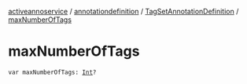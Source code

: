 [activeannoservice](../../index.md) / [annotationdefinition](../index.md) / [TagSetAnnotationDefinition](index.md) / [maxNumberOfTags](./max-number-of-tags.md)

# maxNumberOfTags

`var maxNumberOfTags: `[`Int`](https://kotlinlang.org/api/latest/jvm/stdlib/kotlin/-int/index.html)`?`
